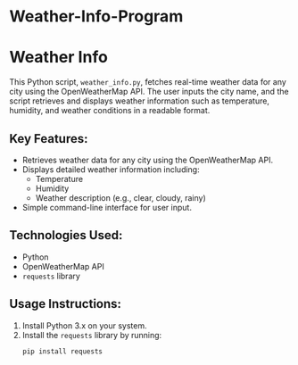 # Weather-Info-Program
# Weather Info

This Python script, `weather_info.py`, fetches real-time weather data for any city using the OpenWeatherMap API. The user inputs the city name, and the script retrieves and displays weather information such as temperature, humidity, and weather conditions in a readable format.

## Key Features:
- Retrieves weather data for any city using the OpenWeatherMap API.
- Displays detailed weather information including:
  - Temperature
  - Humidity
  - Weather description (e.g., clear, cloudy, rainy)
- Simple command-line interface for user input.

## Technologies Used:
- Python
- OpenWeatherMap API
- `requests` library

## Usage Instructions:
1. Install Python 3.x on your system.
2. Install the `requests` library by running:
   ```bash
   pip install requests
